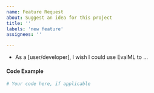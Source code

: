 ```yaml
---
name: Feature Request
about: Suggest an idea for this project
title: ''
labels: 'new feature'
assignees: ''

---
```


- As a [user/developer], I wish I could use EvalML to ...

#### Code Example

```python
# Your code here, if applicable

```
